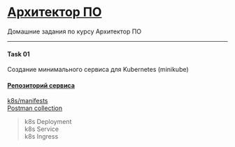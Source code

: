 # [Архитектор ПО](https://otus.ru/lessons/arhitektor-po/)

Домашние задания по курсу Архитектор ПО

---
#### Task 01
Создание минимального сервиса для Kubernetes (minikube)
#### [Репозиторий сервиса](https://github.com/reomor/otus-arch-2020-06-rem/tree/hw01/)
[k8s/manifests](https://github.com/reomor/otus-arch-2020-06-rem/tree/hw01/docker-app/k8s) <br>
[Postman collection](https://github.com/reomor/otus-arch-2020-06-rem/tree/hw01/docker-app/postman) <br>
> k8s Deployment <br>
> k8s Service <br>
> k8s Ingress <br>